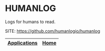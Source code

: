 # HUMANLOG

 Logs for humans to read.

 SITE: https://github.com/humanlogio/humanlog

 | [Applications](https://portable-linux-apps.github.io/apps.html) | [Home](https://portable-linux-apps.github.io)
 | --- | --- |
